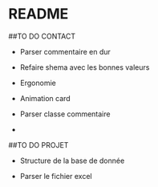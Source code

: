 # README

##TO DO CONTACT

* Parser commentaire en dur 

* Refaire shema avec les bonnes valeurs

* Ergonomie 

* Animation card 

* Parser classe commentaire

* 


##TO DO PROJET

* Structure de la base de donnée 

* Parser le fichier excel 